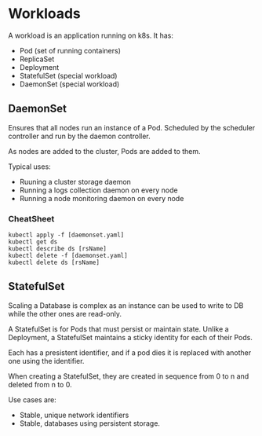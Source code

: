 # Workloads

A workload is an application running on k8s. It has:

- Pod (set of running containers)
- ReplicaSet
- Deployment
- StatefulSet (special workload)
- DaemonSet (special workload)

## DaemonSet

Ensures that all nodes run an instance of a Pod.
Scheduled by the scheduler controller and run by the daemon controller.

As nodes are added to the cluster, Pods are added to them.

Typical uses:

- Ruuning a cluster storage daemon
- Running a logs collection daemon on every node
- Running a node monitoring daemon on every node

### CheatSheet

```shell
kubectl apply -f [daemonset.yaml]
kubectl get ds
kubectl describe ds [rsName]
kubectl delete -f [daemonset.yaml]
kubectl delete ds [rsName]
```

## StatefulSet

Scaling a Database is complex as an instance can be used to write to DB while the other ones are read-only.

A StatefulSet is for Pods that must persist or maintain state.
Unlike a Deployment, a StatefulSet maintains a sticky identity for each of their Pods.

Each has a presistent identifier, and if a pod dies it is replaced with another one using the identifier.

When creating a StatefulSet, they are created in sequence from 0 to n and deleted from n to 0.

Use cases are:

- Stable, unique network identifiers
- Stable, databases using persistent storage.
